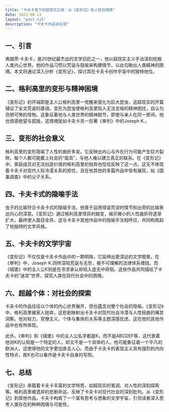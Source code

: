 ```yaml
---
title: "卡夫卡笔下的超现实之旅：从《变形记》到人性的探索"
date: 2023-08-13
layout: "post.njk"
description: "卡夫卡作品读后感"
---
```


## 一、引言
弗朗茨·卡夫卡，是20世纪最杰出的文学巨匠之一，他以超现实主义手法深刻挖掘人类内心世界。他的作品习惯以荒诞与隐喻来构建情节，以此勾勒出人类精神的困境。本文将通过深入分析《变形记》，探讨其在卡夫卡创作宇宙中的独特地位。

## 二、格利高里的变形与精神困境
《变形记》的开端即是主人公格利高里一觉醒来竟化为巨大昆虫，这超现实的开篇铺设了全文荒诞的基调。变形为昆虫使格利高里陷入无法言喻的精神困扰，自认为丑陋可怖的怪物。这象征着他与人类世界的精神脱节，即使与亲人在同一房间，他也倍感绝望与孤独，这情境犹如卡夫卡另一巨著《审判》中的Joseph K.。

## 三、变形的社会意义
格利高里的变形隐喻了人性的曲折多变。它反映出内心与外在行为可能产生巨大裂隙，每个人都可能戴上社会的“面具”，与他人难以建立真正的联系。在《变形记》中，家庭成员对无法创造价值的格利高里的抛弃也恰恰反映了这一点。这无不体现着卡夫卡对现代人际冷漠关系的担忧，且在他其他的多篇作品中皆有展现，如《国事调查》中的父子关系。

## 四、卡夫卡式的隐喻手法
虫子的比喻符合卡夫卡式的隐喻手法，他善于运用怪诞荒谬的情节和出奇的比喻表达内心的深意。《变形记》通过格利高里怪异的蜕变，揭示微小的人性曲折将逐渐扩大，最终使人面目全非。这与卡夫卡其他作品中的隐喻手法相呼应，共同构筑起了他独特的文学风格。

## 五、卡夫卡的文学宇宙
《变形记》不仅仅是卡夫卡作品中的一颗明珠，它延伸出更深远的文学图景。在《审判》中，Joseph K.同样深陷荒诞与无奈，被不可理解的法律体系缠绕。而《城堡》中的主人公K则是在寻求承认却陷入虚无中徘徊。这些作品共同描绘了卡夫卡的“迷宫”世界，探究人类在现代社会中的困境。

## 六、超越个体：对社会的探索
卡夫卡的作品往往以个体的内心世界展开，但也蕴含对整个社会的隐喻。《变形记》中，格利高里被家人抛弃，这悲剧映射出卡夫卡对现代社会冷漠与人性扭曲的痛苦洞察。他对权力、官僚主义、个体与集体的关系等主题深感忧虑，这在他的其他作品中也有所体现。

此外，《审判》和《城堡》中的主人公名字都是K，而不是ABCDEF等，这代表着他对K的认知是一个特定的人，却又不是一个具体的人。他可能象征着一个平凡的欧洲人，这使得他的文字更加直击人心。而由于卡夫卡的表现主义具有强烈的内向性特点，故K也可以看作是卡夫卡自身的写照。

## 七、总结
《变形记》承载着卡夫卡丰富的文学特质，如超现实的笔调、对人性的深刻探索等。格利高里被遗弃的悲剧命运，反映了卡夫卡对现代社会的深刻批判。从《变形记》到其他作品，卡夫卡构筑了一个富有思考与想象的文学宇宙，引领读者深入思考人类存在的种种困境与可能性。
